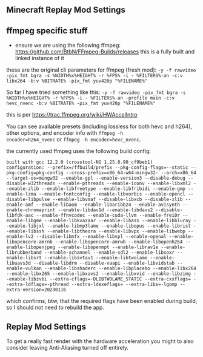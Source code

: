  
## Minecraft Replay Mod Settings

## ffmpeg specific stuff
- ensure we are using the following ffmpeg:
  https://github.com/BtbN/FFmpeg-Builds/releases
  this is a fully built and linked instance of it

these are the original cli parameters for ffmpeg (fresh mod):
```-y -f rawvideo -pix_fmt bgra -s %WIDTH%x%HEIGHT% -r %FPS% -i - %FILTERS%-an -c:v libx264 -b:v %BITRATE% -pix_fmt yuv420p "%FILENAME%"```

So far I have tried something like this:
```-y -f rawvideo -pix_fmt bgra -s %WIDTH%x%HEIGHT% -r %FPS% -i - %FILTERS%-an -profile main -c:v hevc_nvenc -b:v %BITRATE% -pix_fmt yuv420p "%FILENAME%"```

this is per https://trac.ffmpeg.org/wiki/HWAccelIntro

You can see available presets (including lossless for both hevc and h264), other options, and encoder info with `ffmpeg -h encoder=h264_nvenc` or `ffmpeg -h encoder=hevc_nvenc`.

the currently used ffmpeg uses the following build config:
```
built with gcc 12.2.0 (crosstool-NG 1.25.0.90_cf9beb1)
configuration: --prefix=/ffbuild/prefix --pkg-config-flags=--static --pkg-config=pkg-config --cross-prefix=x86_64-w64-mingw32- --arch=x86_64 --target-os=mingw32 --enable-gpl --enable-version3 --disable-debug --disable-w32threads --enable-pthreads --enable-iconv --enable-libxml2 --enable-zlib --enable-libfreetype --enable-libfribidi --enable-gmp --enable-lzma --enable-fontconfig --enable-libvorbis --enable-opencl --disable-libpulse --enable-libvmaf --disable-libxcb --disable-xlib --enable-amf --enable-libaom --enable-libaribb24 --enable-avisynth --enable-chromaprint --enable-libdav1d --enable-libdavs2 --disable-libfdk-aac --enable-ffnvcodec --enable-cuda-llvm --enable-frei0r --enable-libgme --enable-libkvazaar --enable-libass --enable-libbluray --enable-libjxl --enable-libmp3lame --enable-libopus --enable-librist --enable-libssh --enable-libtheora --enable-libvpx --enable-libwebp --enable-lv2 --disable-libmfx --enable-libvpl --enable-openal --enable-libopencore-amrnb --enable-libopencore-amrwb --enable-libopenh264 --enable-libopenjpeg --enable-libopenmpt --enable-librav1e --enable-librubberband --enable-schannel --enable-sdl2 --enable-libsoxr --enable-libsrt --enable-libsvtav1 --enable-libtwolame --enable-libuavs3d --disable-libdrm --disable-vaapi --enable-libvidstab --enable-vulkan --enable-libshaderc --enable-libplacebo --enable-libx264 --enable-libx265 --enable-libxavs2 --enable-libxvid --enable-libzimg --enable-libzvbi --extra-cflags=-DLIBTWOLAME_STATIC --extra-cxxflags= --extra-ldflags=-pthread --extra-ldexeflags= --extra-libs=-lgomp --extra-version=20230116
```
which confirms, btw, that the required flags have been enabled during build, so I should not need to rebuild the app.

## Replay Mod Settings

To get a really fast render with the hardware acceleration you might to also consider leaving Anti-Aliasing turned off entirely.
